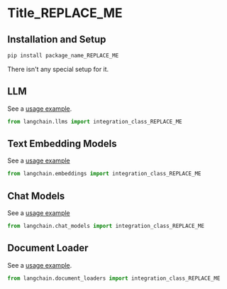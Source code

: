 
[comment: Please, a reference example here "docs/integrations/arxiv.md"]::
[comment: Use this template to create a new .md file in "docs/integrations/"]::

# Title_REPLACE_ME

[comment: Only one Tile/H1 is allowed!]::

>
 
[comment: Description: After reading this description, a reader should decide if this integration is good enough to try/follow reading OR]::
[comment: go to read the next integration doc. ]::
[comment: Description should include a link to the source for follow reading.]::

## Installation and Setup

[comment: Installation and Setup: All necessary additional package installations and set ups for Tokens, etc]::

```bash
pip install package_name_REPLACE_ME
```

[comment: OR this text:]::
There isn't any special setup for it.


[comment: The next H2/## sections with names of the integration modules, like "LLM", "Text Embedding Models", etc]::
[comment: see "Modules" in the "index.html" page]::
[comment: Each H2 section should include a link to an example(s) and a python code with import of the integration class]::
[comment: Below are several example sections. Remove all unnecessary sections. Add all necessary sections not provided here.]::

## LLM

See a [usage example](../modules/models/llms/integrations/INCLUDE_REAL_NAME.ipynb).

```python
from langchain.llms import integration_class_REPLACE_ME
```


## Text Embedding Models

See a [usage example](../modules/models/text_embedding/examples/INCLUDE_REAL_NAME.ipynb)

```python
from langchain.embeddings import integration_class_REPLACE_ME
```


## Chat Models

See a [usage example](../modules/models/chat/integrations/INCLUDE_REAL_NAME.ipynb)

```python
from langchain.chat_models import integration_class_REPLACE_ME
```

## Document Loader

See a [usage example](../modules/indexes/document_loaders/examples/INCLUDE_REAL_NAME.ipynb).

```python
from langchain.document_loaders import integration_class_REPLACE_ME
```
